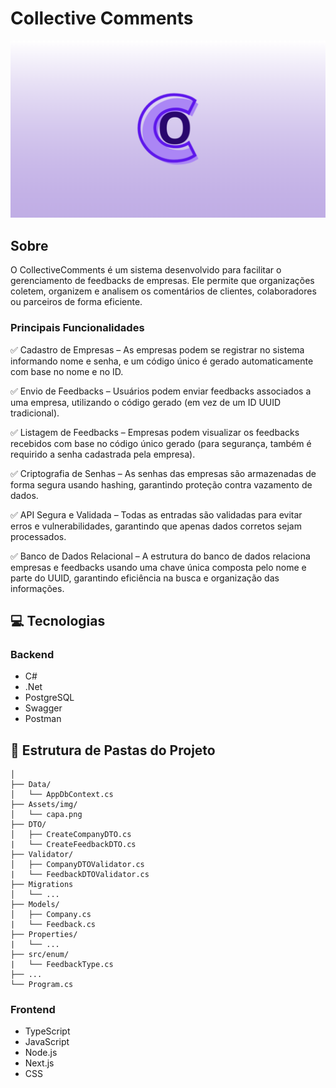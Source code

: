 # Collective Comments

![BANNER](banner.png)

## Sobre

O CollectiveComments é um sistema desenvolvido para facilitar o gerenciamento de feedbacks de empresas. Ele permite que organizações coletem, organizem e analisem os comentários de clientes, colaboradores ou parceiros de forma eficiente.

### Principais Funcionalidades

✅ Cadastro de Empresas – As empresas podem se registrar no sistema informando nome e senha, e um código único é gerado automaticamente com base no nome e no ID.

✅ Envio de Feedbacks – Usuários podem enviar feedbacks associados a uma empresa, utilizando o código gerado (em vez de um ID UUID tradicional).

✅ Listagem de Feedbacks – Empresas podem visualizar os feedbacks recebidos com base no código único gerado (para segurança, também é requirido a senha cadastrada pela empresa).

✅ Criptografia de Senhas – As senhas das empresas são armazenadas de forma segura usando hashing, garantindo proteção contra vazamento de dados.

✅ API Segura e Validada – Todas as entradas são validadas para evitar erros e vulnerabilidades, garantindo que apenas dados corretos sejam processados.

✅ Banco de Dados Relacional – A estrutura do banco de dados relaciona empresas e feedbacks usando uma chave única composta pelo nome e parte do UUID, garantindo eficiência na busca e organização das informações.

## 💻 Tecnologias

### Backend

- C#
- .Net
- PostgreSQL
- Swagger
- Postman

## 📃 Estrutura de Pastas do Projeto

```text
│
├── Data/
│   └── AppDbContext.cs
├── Assets/img/
│   └── capa.png
├── DTO/
│   ├── CreateCompanyDTO.cs
|   └── CreateFeedbackDTO.cs
├── Validator/
│   ├── CompanyDTOValidator.cs
|   └── FeedbackDTOValidator.cs
├── Migrations
│   └── ...
├── Models/
│   ├── Company.cs
|   └── Feedback.cs
├── Properties/
|   └── ...
├── src/enum/
|   └── FeedbackType.cs
├── ...
└── Program.cs
```

### Frontend

- TypeScript
- JavaScript
- Node.js
- Next.js
- CSS
